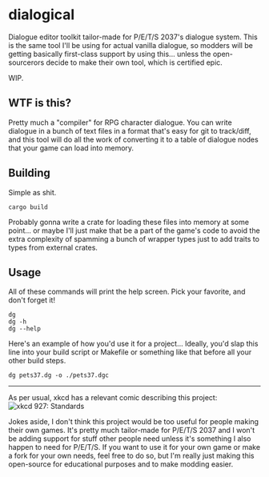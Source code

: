 # dialogical

Dialogue editor toolkit tailor-made for P/E/T/S 2037's dialogue system. This is
the same tool I'll be using for actual vanilla dialogue, so modders will be
getting basically first-class support by using this... unless the
open-sourcerors decide to make their own tool, which is certified epic.

WIP.

## WTF is this?

Pretty much a "compiler" for RPG character dialogue. You can write dialogue in a
bunch of text files in a format that's easy for git to track/diff, and this tool
will do all the work of converting it to a table of dialogue nodes that your
game can load into memory.

## Building

Simple as shit.

```
cargo build
```

Probably gonna write a crate for loading these files into memory at some
point... or maybe I'll just make that be a part of the game's code to avoid the
extra complexity of spamming a bunch of wrapper types just to add traits to
types from external crates.

## Usage

All of these commands will print the help screen. Pick your favorite, and don't
forget it!

```
dg
dg -h
dg --help
```

Here's an example of how you'd use it for a project... Ideally, you'd slap this
line into your build script or Makefile or something like that before all your
other build steps.

```
dg pets37.dg -o ./pets37.dgc
```

---

As per usual, xkcd has a relevant comic describing this project:
![xkcd 927: Standards](https://imgs.xkcd.com/comics/standards.png)

Jokes aside, I don't think this project would be too useful for people making
their own games. It's pretty much tailor-made for P/E/T/S 2037 and I won't be
adding support for stuff other people need unless it's something I also happen
to need for P/E/T/S. If you want to use it for your own game or make a fork for
your own needs, feel free to do so, but I'm really just making this open-source
for educational purposes and to make modding easier.
